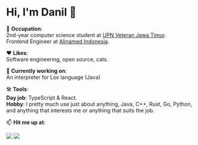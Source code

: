 # Hi, I'm Danil 👋

📖 **Occupation**: <br>
2nd-year computer science student at [UPN Veteran Jawa Timur](https://upnjatim.ac.id). <br>
Frontend Engineer at [Alinamed Indonesia](https://www.linkedin.com/company/alinamed/).

❤️ **Likes**: <br>
Software engineering, open source, cats.

🔭 **Currently working on**: <br>
An interpreter for Lox language (Java)

🛠️ **Tools**:<br>
**Day job**: TypeScript & React.<br>
**Hobby**: I pretty much use just about anything, Java, C++, Rust, Go, Python, and anything that interests me or anything that suits the job.

📫 **Hit me up at**:

[![](http://img.shields.io/badge/-LinkedIn-lightgrey?logo=linkedin&style=flat&logoColor=white&color=0077B5)](https://linkedin.com/in/danilhendrasr) 
[![](http://img.shields.io/badge/-Email-lightgrey?logo=gmail&style=flat&logoColor=white&color=D14836)](mailto:danilhendrasr@gmail.com)

<!--
**danilhendras/danilhendras** is a ✨ _special_ ✨ repository because its `README.md` (this file) appears on your GitHub profile.

Here are some ideas to get you started:

- 🔭 I’m currently working on ...
- 🌱 I’m currently learning ...
- 👯 I’m looking to collaborate on ...
- 🤔 I’m looking for help with ...
- 💬 Ask me about ...
- 📫 How to reach me: ...
- 😄 Pronouns: ...
- ⚡ Fun fact: ...
-->
